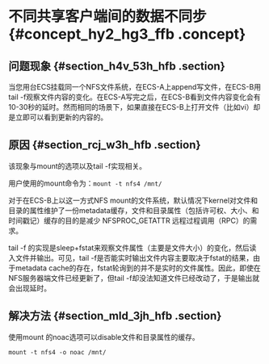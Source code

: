 # 不同共享客户端间的数据不同步 {#concept_hy2_hg3_ffb .concept}

## 问题现象 {#section_h4v_53h_hfb .section}

当您用台ECS挂载同一个NFS文件系统，在ECS-A上append写文件，在ECS-B用tail -f观察文件内容的变化。在ECS-A写完之后，在ECS-B看到文件内容变化会有10-30秒的延时。然而相同的场景下，如果直接在ECS-B上打开文件（比如vi）却是立即可以看到更新的内容的。

## 原因 {#section_rcj_w3h_hfb .section}

该现象与mount的选项以及tail -f实现相关。

用户使用的mount命令为：`mount -t nfs4 /mnt/`

对于在ECS-B上以这一方式NFS mount的文件系统，默认情况下kernel对文件和目录的属性维护了一份metadata缓存，文件和目录属性（包括许可权、大小、和时间戳记）缓存的目的是减少 NFSPROC\_GETATTR 远程过程调用（RPC）的需求。

tail -f 的实现是sleep+fstat来观察文件属性（主要是文件大小）的变化，然后读入文件并输出。可见，tail -f是否能实时输出文件内容主要取决于fstat的结果，由于metadata cache的存在，fstat轮询到的并不是实时的文件属性。因此，即使在NFS服务器端文件已经更新了，但tail -f却没法知道文件已经改动了，于是输出就会出现延时。

## 解决方法 {#section_mld_3jh_hfb .section}

使用mount 的noac选项可以disable文件和目录属性的缓存。

`mount -t nfs4 -o noac /mnt/`

